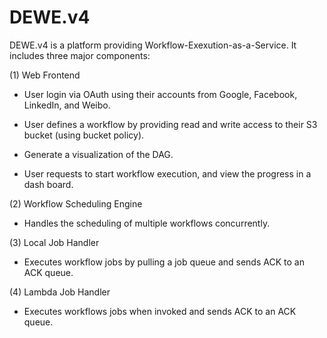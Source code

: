 # DEWE.v4

DEWE.v4 is a platform providing Workflow-Exexution-as-a-Service. It includes three major components:

(1) Web Frontend 

- User login via OAuth using their accounts from Google, Facebook, LinkedIn, and Weibo.

- User defines a workflow by providing read and write access to their S3 bucket (using bucket policy). 

- Generate a visualization of the DAG.

- User requests to start workflow execution, and view the progress in a dash board. 

(2) Workflow Scheduling Engine

- Handles the scheduling of multiple workflows concurrently.

(3) Local Job Handler

- Executes workflow jobs by pulling a job queue and sends ACK to an ACK queue.

(4) Lambda Job Handler

- Executes workflows jobs when invoked and sends ACK to an ACK queue.
